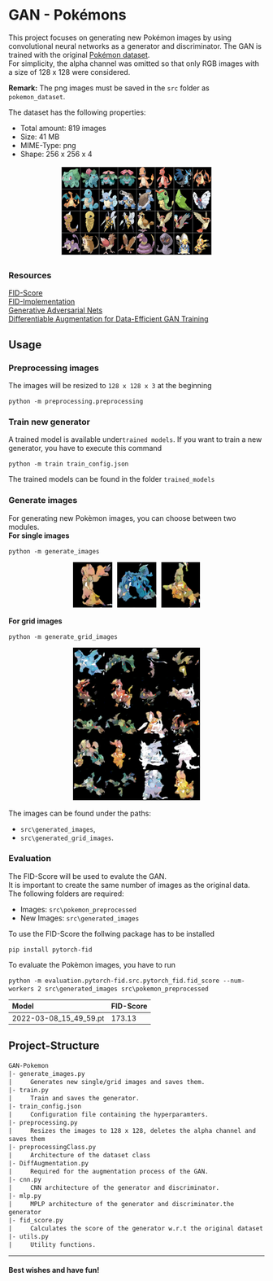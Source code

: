 # GAN - Pokémons
This project focuses on generating new Pokémon images by using convolutional neural networks as a generator and discriminator. The GAN is trained with the original [Pokémon dataset](https://www.kaggle.com/kvpratama/pokemon-images-dataset). \
For simplicity, the alpha channel was omitted so that only RGB images with a size of 128 x 128 were considered.

**Remark:** The png images must be saved in the `src` folder as `pokemon_dataset`.

The dataset has the following properties:
* Total amount: 819 images
* Size: 41 MB
* MIME-Type: png
* Shape: 256 x 256 x 4

<p align="center">
  <img width="300" height="180" src="docs/imgs/figure1.png">
</p>

### Resources
[FID-Score](https://arxiv.org/pdf/1706.08500.pdf) \
[FID-Implementation](https://github.com/mseitzer/pytorch-fid) \
[Generative Adversarial Nets](https://arxiv.org/pdf/1406.2661.pdf)\
[Differentiable Augmentation for Data-Efficient GAN Training](https://arxiv.org/pdf/2006.10738.pdf) 
## Usage

### Preprocessing images

The images will be resized to `128 x 128 x 3` at the beginning

```
python -m preprocessing.preprocessing
```
### Train new generator
A trained model is available under`trained models`.
If you want to train a new generator, you have to execute this command
```
python -m train train_config.json
```
The trained models can be found in the folder `trained_models`
### Generate images

For generating new Pokèmon images, you can choose between two modules. \
**For single images**
```
python -m generate_images
```
<p align="center">
  <img width="250" height="90" src="docs/imgs/figure3.png">
</p>

**For grid images**
```
python -m generate_grid_images
```
<p align="center">
  <img width="250" height="300" src="docs/imgs/figure2.png">
</p>

The images can be found under the paths:
* `src\generated_images`,
* `src\generated_grid_images`.

### Evaluation
The FID-Score will be used to evalute the GAN. \
It is important to create the same number of images as the original data. \
The following folders are required:
* Images: `src\pokemon_preprocessed`
* New Images: `src\generated_images`

To use the FID-Score the follwing package has to be installed
```
pip install pytorch-fid
```

To evaluate the Pokèmon images, you have to run
```
python -m evaluation.pytorch-fid.src.pytorch_fid.fid_score --num-workers 2 src\generated_images src\pokemon_preprocessed
```

| Model | FID-Score |
|:----------|:-------------|
| 2022-03-08_15_49_59.pt |  173.13 |


## Project-Structure
```
GAN-Pokemon
|- generate_images.py
|     Generates new single/grid images and saves them.
|- train.py
|     Train and saves the generator.
|- train_config.json
|     Configuration file containing the hyperparamters. 
|- preprocessing.py
|     Resizes the images to 128 x 128, deletes the alpha channel and saves them
|- preprocessingClass.py
|     Architecture of the dataset class
|- DiffAugmentation.py
|     Required for the augmentation process of the GAN.
|- cnn.py
|     CNN architecture of the generator and discriminator.
|- mlp.py
|     MPLP architecture of the generator and discriminator.the generator
|- fid_score.py
|     Calculates the score of the generator w.r.t the original dataset
|- utils.py
|     Utility functions.
```

-----------------
#### Best wishes and have fun!

